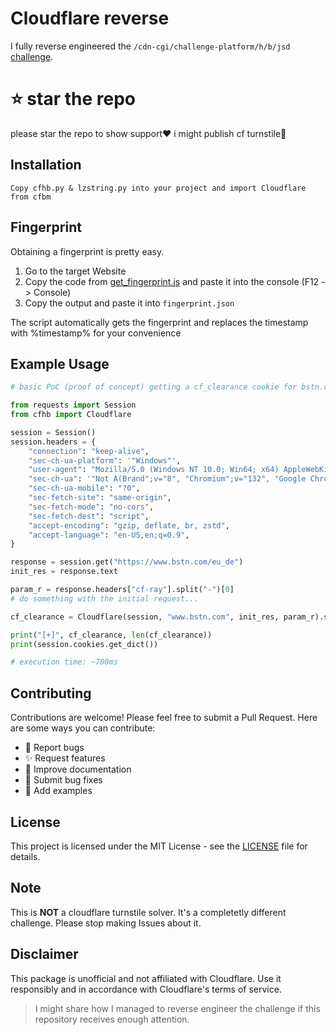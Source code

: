 # Cloudflare reverse

I fully reverse engineered the `/cdn-cgi/challenge-platform/h/b/jsd` [challenge](./reverse/script.js).

# ⭐️ star the repo

please star the repo to show support❤️
i might publish cf turnstile👀

## Installation

```
Copy cfhb.py & lzstring.py into your project and import Cloudflare from cfbm
```

## Fingerprint

Obtaining a fingerprint is pretty easy.

1. Go to the target Website
2. Copy the code from [get_fingerprint.js](get_fingerprint.js) and paste it into the console (F12 -> Console)
3. Copy the output and paste it into `fingerprint.json`

The script automatically gets the fingerprint and replaces the timestamp with %timestamp% for your convenience

## Example Usage

```python
# basic PoC (proof of concept) getting a cf_clearance cookie for bstn.com

from requests import Session
from cfhb import Cloudflare

session = Session()
session.headers = {
    "connection": "keep-alive",
    "sec-ch-ua-platform": '"Windows"',
    "user-agent": "Mozilla/5.0 (Windows NT 10.0; Win64; x64) AppleWebKit/537.36 (KHTML, like Gecko) Chrome/132.0.0.0 Safari/537.36",
    "sec-ch-ua": '"Not A(Brand";v="8", "Chromium";v="132", "Google Chrome";v="132"',
    "sec-ch-ua-mobile": "?0",
    "sec-fetch-site": "same-origin",
    "sec-fetch-mode": "no-cors",
    "sec-fetch-dest": "script",
    "accept-encoding": "gzip, deflate, br, zstd",
    "accept-language": "en-US,en;q=0.9",
}

response = session.get("https://www.bstn.com/eu_de")
init_res = response.text

param_r = response.headers["cf-ray"].split("-")[0]
# do something with the initial request...

cf_clearance = Cloudflare(session, "www.bstn.com", init_res, param_r).solve()

print("[+]", cf_clearance, len(cf_clearance))
print(session.cookies.get_dict())

# execution time: ~700ms
```

## Contributing

Contributions are welcome! Please feel free to submit a Pull Request. Here are some ways you can contribute:

- 🐛 Report bugs
- ✨ Request features
- 📝 Improve documentation
- 🔧 Submit bug fixes
- 🎨 Add examples

## License

This project is licensed under the MIT License - see the [LICENSE](LICENSE) file for details.

## Note

This is **NOT** a cloudflare turnstile solver. It's a completetly different challenge. Please stop making Issues about it.

## Disclaimer

This package is unofficial and not affiliated with Cloudflare. Use it responsibly and in accordance with Cloudflare's terms of service.

> I might share how I managed to reverse engineer the challenge if this repository receives enough attention.
